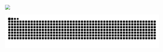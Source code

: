 ![](https://cdn.jsdelivr.net/gh/Wu-yikun/OSS/PicGo/202401051528652.png)

![](https://raw.githubusercontent.com/coooredump/coooredump/output/github-contribution-grid-snake.svg)
